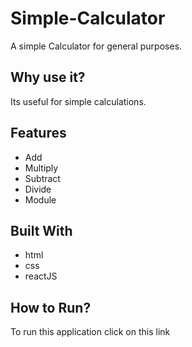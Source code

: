 # Simple-Calculator

A simple Calculator for general purposes.

## Why use it?

Its useful for simple calculations.

## Features

* Add
* Multiply
* Subtract
* Divide
* Module

## Built With

* html
* css
* reactJS

## How to Run?

To run this application click on this link 
<a href='https://simple-react-calculator2022.herokuapp.com/'></a>
